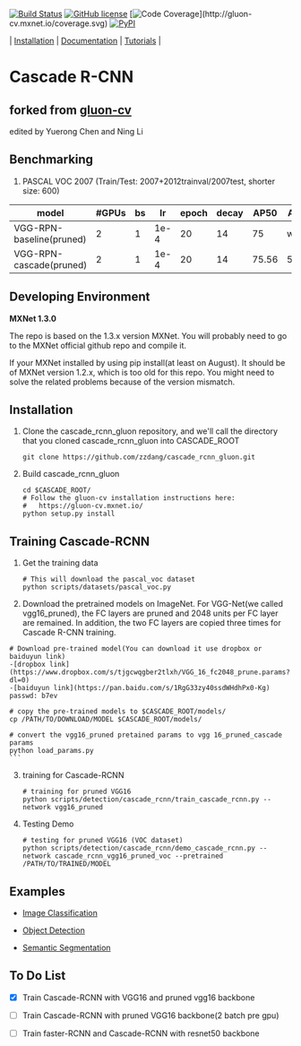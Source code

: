 [![Build Status](http://ci.mxnet.io/job/gluon-cv/job/master/badge/icon)](http://ci.mxnet.io/job/gluon-cv/job/master/)
[![GitHub license](http://dmlc.github.io/img/apache2.svg)](./LICENSE)
[![Code Coverage](http://gluon-cv.mxnet.io/coverage.svg?)](http://gluon-cv.mxnet.io/coverage.svg)
[![PyPI](https://img.shields.io/pypi/v/gluoncv.svg)](https://pypi.python.org/pypi/gluoncv)

| [Installation](http://gluon-cv.mxnet.io) | [Documentation](http://gluon-cv.mxnet.io) | [Tutorials](http://gluon-cv.mxnet.io) |


# Cascade R-CNN 
## forked from [gluon-cv](https://github.com/zhreshold/gluon-cv)
edited by Yuerong Chen and Ning Li

## Benchmarking
1. PASCAL VOC 2007 (Train/Test: 2007+2012trainval/2007test, shorter size: 600)

model            | #GPUs | bs | lr | epoch | decay | AP50  |  AP75  
-----------------|--------|-----|--------|------|------|-------|-------
VGG-RPN-baseline(pruned)| 2 | 1    |1e-4|  20  |  14  | 75    | wait
VGG-RPN-cascade(pruned) | 2 | 1    |1e-4|  20 |  14  | 75.56 | 55.96



## Developing Environment
**MXNet 1.3.0**

The repo is based on the 1.3.x version MXNet. You will probably need to go to the MXNet official github repo and compile it.

If your MXNet installed by using pip install(at least on August). It should be of MXNet version 1.2.x, which is too old for this repo.  You might need to solve the related problems because of the version mismatch.



## Installation

1. Clone the cascade_rcnn_gluon repository, and we'll call the directory that you cloned cascade_rcnn_gluon into CASCADE_ROOT

    ```Shell
	git clone https://github.com/zzdang/cascade_rcnn_gluon.git
    ```

2. Build cascade_rcnn_gluon

    ```Shell
	cd $CASCADE_ROOT/
	# Follow the gluon-cv installation instructions here:
	#   https://gluon-cv.mxnet.io/
	python setup.py install
    ```

## Training Cascade-RCNN

1. Get the training data
    ```Shell
    # This will download the pascal_voc dataset
	python scripts/datasets/pascal_voc.py
    ```

2. Download the pretrained models on ImageNet. For VGG-Net(we called vgg16_pruned), the FC layers are pruned and 2048 units per FC layer are remained. In addition, the two FC layers are copied three times for Cascade R-CNN training.

  ```Shell
  # Download pre-trained model(You can download it use dropbox or baiduyun link)
  -[dropbox link](https://www.dropbox.com/s/tjgcwqgber2tlxh/VGG_16_fc2048_prune.params?dl=0)
  -[baiduyun link](https://pan.baidu.com/s/1RgG33zy40ssdWHdhPx0-Kg) passwd: b7ev
  
  # copy the pre-trained models to $CASCADE_ROOT/models/
  cp /PATH/TO/DOWNLOAD/MODEL $CASCADE_ROOT/models/
  ```


	# convert the vgg16_pruned pretained params to vgg 16_pruned_cascade params
	python load_params.py
	```

3. training for Cascade-RCNN

    ```Shell
    # training for pruned VGG16 
	python scripts/detection/cascade_rcnn/train_cascade_rcnn.py --network vgg16_pruned
    ```

4. Testing Demo

    ```Shell
    # testing for pruned VGG16 (VOC dataset)
	python scripts/detection/cascade_rcnn/demo_cascade_rcnn.py --network cascade_rcnn_vgg16_pruned_voc --pretrained /PATH/TO/TRAINED/MODEL
    ```

## Examples

- [Image Classification](http://gluon-cv.mxnet.io/build/examples_classification/index.html)

- [Object Detection](http://gluon-cv.mxnet.io/build/examples_detection/index.html)

- [Semantic Segmentation](http://gluon-cv.mxnet.io/build/examples_segmentation/index.html)


## To Do List

- [x] Train Cascade-RCNN with VGG16 and pruned vgg16 backbone
- [ ] Train Cascade-RCNN with pruned VGG16 backbone(2 batch pre gpu)
- [ ] Train faster-RCNN and Cascade-RCNN with resnet50 backbone 

